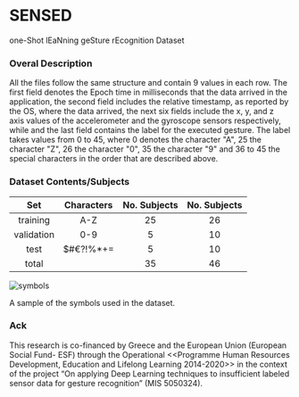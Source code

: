 [//]: # (Image References)

[image1]: https://raw.github.com/ounospanas/sensed/master/all_symbols.png "symbols"

# SENSED
one-Shot lEaNning geSture rEcognition Dataset

### Overal Description
All the files follow the same structure and contain 9 values in each row. The first field denotes the Epoch time in milliseconds that the data arrived in the application, the second field includes the relative timestamp, as reported by the OS, where the data arrived, the next six fields include the x, y, and z axis values of the accelerometer and the gyroscope sensors respectively, while and the last field contains the label for the executed gesture. The label takes values from 0 to 45, where 0 denotes the character "A", 25 the character "Z", 26 the character "0", 35 the character "9" and 36 to 45 the special characters in the order that are described above. 

### Dataset Contents/Subjects
|Set | Characters | No. Subjects | No. Subjects |
| :---: | :---: | :---: | :---: |
| training | A-Z | 25 | 26 |
| validation | 0-9 | 5 | 10 |
| test | $#€?!%*+= | 5 | 10 |
| total|  | 35 | 46 |

![symbols][image1]

A sample of the symbols used in the dataset.

### Ack
This research is co-financed by Greece and the European Union (European Social Fund- ESF) through the Operational <<Programme Human Resources Development, Education and Lifelong Learning 2014-2020>> in the context of the project “On applying Deep Learning techniques to insufficient labeled sensor data for gesture recognition” (MIS 5050324).
